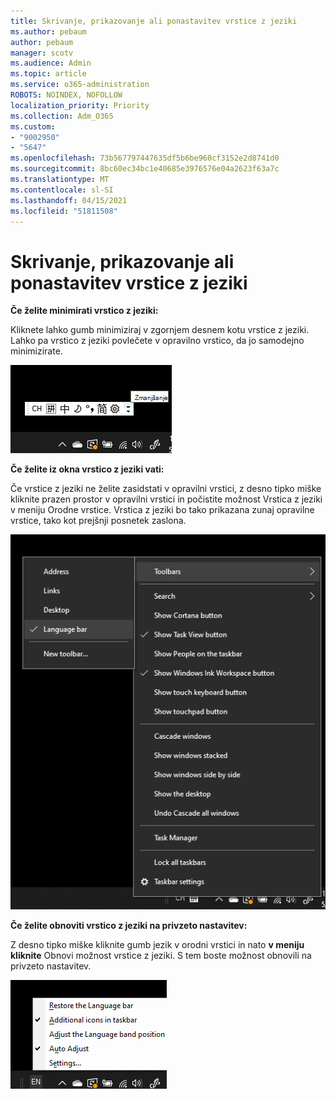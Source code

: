 ```yaml
---
title: Skrivanje, prikazovanje ali ponastavitev vrstice z jeziki
ms.author: pebaum
author: pebaum
manager: scotv
ms.audience: Admin
ms.topic: article
ms.service: o365-administration
ROBOTS: NOINDEX, NOFOLLOW
localization_priority: Priority
ms.collection: Adm_O365
ms.custom:
- "9002950"
- "5647"
ms.openlocfilehash: 73b567797447635df5b6be960cf3152e2d8741d0
ms.sourcegitcommit: 8bc60ec34bc1e40685e3976576e04a2623f63a7c
ms.translationtype: MT
ms.contentlocale: sl-SI
ms.lasthandoff: 04/15/2021
ms.locfileid: "51811508"
---
```

# <a name="hide-display-or-reset-the-language-bar"></a>Skrivanje, prikazovanje ali ponastavitev vrstice z jeziki

**Če želite minimirati vrstico z jeziki:**

Kliknete lahko gumb minimiziraj v zgornjem desnem kotu vrstice z jeziki. Lahko pa vrstico z jeziki povlečete v opravilno vrstico, da jo samodejno minimizirate.

![Minimiziranje vrstice z jeziki](media/minimize-language-bar.png)

**Če želite iz okna vrstico z jeziki vati:**

Če vrstice z jeziki ne želite zasidstati v opravilni vrstici, z desno  tipko miške kliknite prazen prostor v opravilni vrstici in počistite možnost Vrstica z jeziki v meniju Orodne vrstice. Vrstica z jeziki bo tako prikazana zunaj opravilne vrstice, tako kot prejšnji posnetek zaslona.

![Prikaz vrstice z jeziki](media/pop-out-language-bar.png)

**Če želite obnoviti vrstico z jeziki na privzeto nastavitev:**

Z desno tipko miške kliknite gumb jezik v orodni vrstici in nato **v meniju kliknite** Obnovi možnost vrstice z jeziki. S tem boste možnost obnovili na privzeto nastavitev.

![Obnovitev vrstice z jeziki](media/restore-language-bar.png)
